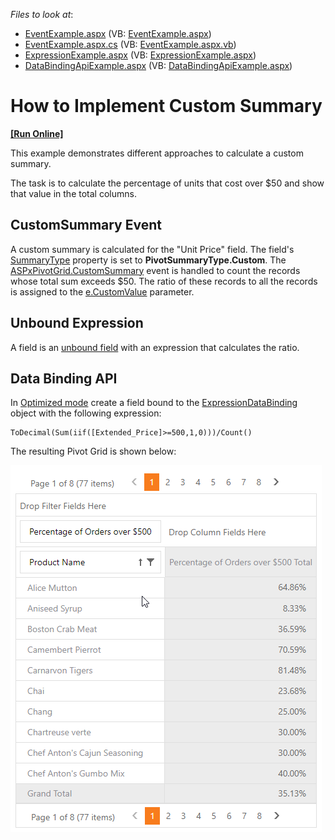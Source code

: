 <!-- default file list -->
*Files to look at*:

* [EventExample.aspx](./CS/ASPxPivotGrid_CustomSummary/EventExample.aspx) (VB: [EventExample.aspx](./VB/ASPxPivotGrid_CustomSummary/EventExample.aspx))
* [EventExample.aspx.cs](./CS/ASPxPivotGrid_CustomSummary/EventExample.aspx.cs) (VB: [EventExample.aspx.vb](./VB/ASPxPivotGrid_CustomSummary/EventExample.aspx.vb))
* [ExpressionExample.aspx](./CS/ASPxPivotGrid_CustomSummary/ExpressionExample.aspx) (VB: [ExpressionExample.aspx](./VB/ASPxPivotGrid_CustomSummary/ExpressionExample.aspx))
* [DataBindingApiExample.aspx](./CS/ASPxPivotGrid_CustomSummary/DataBindingApiExample.aspx) (VB: [DataBindingApiExample.aspx](./VB/ASPxPivotGrid_CustomSummary/DataBindingApiExample.aspx))
<!-- default file list end -->

# How to Implement Custom Summary
<!-- run online -->
**[[Run Online]](https://codecentral.devexpress.com/e1877/)**
<!-- run online end -->


This example demonstrates different approaches to calculate a custom summary.

The task is to calculate the percentage of units that cost over $50 and show that value in the total columns.

## CustomSummary Event

A custom summary is calculated for the "Unit Price" field. The field's [SummaryType](https://docs.devexpress.com/CoreLibraries/DevExpress.XtraPivotGrid.PivotGridFieldBase.SummaryType) property is set to **PivotSummaryType.Custom**. The [ASPxPivotGrid.CustomSummary](https://docs.devexpress.com/AspNet/DevExpress.Web.ASPxPivotGrid.ASPxPivotGrid.CustomSummary) event is handled to count the records whose total sum exceeds $50. The ratio of these records to all the records is assigned to the [e.CustomValue](https://docs.devexpress.com/CoreLibraries/DevExpress.XtraPivotGrid.Data.PivotGridCustomSummaryEventArgsBase-1.CustomValue) parameter.

## Unbound Expression

A field is an [unbound field](https://docs.devexpress.com/AspNet/7259) with an expression that calculates the ratio.

## Data Binding API

In [Optimized mode](https://docs.devexpress.com/CoreLibraries/401367) create a field bound to the [ExpressionDataBinding](https://docs.devexpress.com/AspNet/DevExpress.Web.ASPxPivotGrid.ExpressionDataBinding) object with the following expression:

```
ToDecimal(Sum(iif([Extended_Price]>=500,1,0)))/Count()
```

The resulting Pivot Grid is shown below:

![](/images/screenshot.png)
